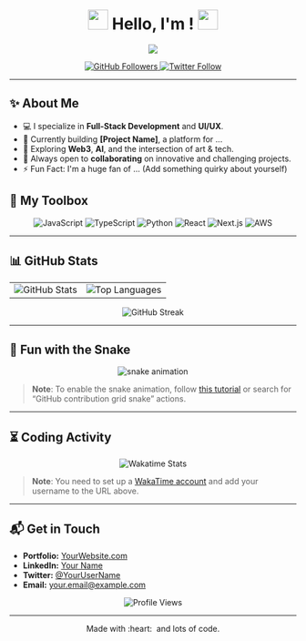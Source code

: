 <!--
    INNOVATIVE & VISUAL GITHUB PROFILE README TEMPLATE
    Feel free to add or remove elements to fit your style.
-->

<h1 align="center">
  <img src="https://media.giphy.com/media/hvRJCLFzcasrR4ia7z/giphy.gif" width="35">
  Hello, I'm <YOUR NAME/ALIAS>!
  <img src="https://media.giphy.com/media/hvRJCLFzcasrR4ia7z/giphy.gif" width="35">
</h1>

<p align="center">
  <a href="https://github.com/YourUserName">
    <img src="https://readme-typing-svg.herokuapp.com?size=22&center=true&vCenter=true&lines=Software+Developer;Open-Source+Enthusiast;Always+Learning+New+Things;Let's+Build+Something+Amazing">
  </a>
</p>

<!-- BADGES / SOCIAL LINKS -->
<p align="center">
  <a href="https://github.com/YourUserName?tab=followers">
    <img src="https://img.shields.io/github/followers/YourUserName?label=Follow%20Me&style=social" alt="GitHub Followers">
  </a>
  <a href="https://twitter.com/YourUserName">
    <img src="https://img.shields.io/twitter/follow/YourUserName?style=social" alt="Twitter Follow">
  </a>
  <!-- Add more badges as you like -->
</p>

---

<!-- ABOUT ME / SHORT BIO -->
## :sparkles: About Me
- :computer: I specialize in **Full-Stack Development** and **UI/UX**.
- :rocket: Currently building **[Project Name]**, a platform for ...
- :thinking: Exploring **Web3**, **AI**, and the intersection of art & tech.
- :handshake: Always open to **collaborating** on innovative and challenging projects.
- :zap: Fun Fact: I'm a huge fan of ... (Add something quirky about yourself)

<!-- TECH STACK / FAVORITE TOOLS -->
## :toolbox: My Toolbox
<p align="center">
  <!-- Examples: change these to your favorite languages or tools -->
  <img src="https://img.shields.io/badge/Code-JavaScript-informational?style=flat&logo=javascript&logoColor=white&color=F7DF1E" alt="JavaScript">
  <img src="https://img.shields.io/badge/Code-TypeScript-informational?style=flat&logo=typescript&logoColor=white&color=3178C6" alt="TypeScript">
  <img src="https://img.shields.io/badge/Code-Python-informational?style=flat&logo=python&logoColor=white&color=3776AB" alt="Python">
  <img src="https://img.shields.io/badge/Framework-React-informational?style=flat&logo=react&logoColor=white&color=61DAFB" alt="React">
  <img src="https://img.shields.io/badge/Framework-Next.js-informational?style=flat&logo=next.js&logoColor=white&color=000000" alt="Next.js">
  <img src="https://img.shields.io/badge/Cloud-AWS-informational?style=flat&logo=amazon-aws&logoColor=white&color=232F3E" alt="AWS">
  <!-- ... Add more tools that you use -->
</p>

---

<!-- GITHUB STATS & ACTIVITY -->
## :bar_chart: GitHub Stats
<table align="center" width="100%">
  <tr>
    <td align="center">
      <img src="https://github-readme-stats.vercel.app/api?username=YourUserName&show_icons=true&theme=radical" alt="GitHub Stats" />
    </td>
    <td align="center">
      <img src="https://github-readme-stats.vercel.app/api/top-langs/?username=YourUserName&layout=compact&theme=radical" alt="Top Languages" />
    </td>
  </tr>
</table>

<!-- GITHUB STREAK STATS -->
<p align="center">
  <img src="http://github-readme-streak-stats.herokuapp.com?user=YourUserName&theme=radical&date_format=M%20j%5B%2C%20Y%5D" alt="GitHub Streak" />
</p>

---

<!-- GITHUB ACTIVITY GRAPH / SNAKE ANIMATION -->
## :snake: Fun with the Snake
<p align="center">
  <img src="https://github.com/YourUserName/YourUserName/blob/output/github-contribution-grid-snake.svg" alt="snake animation">
</p>

> **Note**: To enable the snake animation, follow [this tutorial](https://github.com/marketplace/actions/generate-snake-game-from-github-contribution-grid) or search for “GitHub contribution grid snake” actions.

---

<!-- CODING ACTIVITY (OPTIONAL) -->
## :hourglass_flowing_sand: Coding Activity
<p align="center">
  <img src="https://github-readme-stats.vercel.app/api/wakatime?username=YourUserName&layout=compact&theme=radical" alt="Wakatime Stats" />
</p>

> **Note**: You need to set up a [WakaTime account](https://wakatime.com/) and add your username to the URL above.

---

<!-- CONTACT -->
## :mailbox_with_mail: Get in Touch
- **Portfolio:** [YourWebsite.com](https://YourWebsite.com)
- **LinkedIn:** [Your Name](https://www.linkedin.com/in/YourUserName)
- **Twitter:** [@YourUserName](https://twitter.com/YourUserName)
- **Email:** <your.email@example.com>

<p align="center">
  <img src="https://komarev.com/ghpvc/?username=YourUserName&style=flat-square&color=blue" alt="Profile Views" />
</p>

---
<p align="center">
  Made with :heart: &nbsp;and lots of code.
</p>
